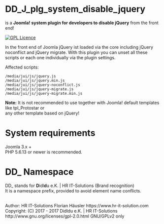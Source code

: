 # DD_J_plg_system_disable_jquery
is a **Joomla! system plugin for developers to disable jQuery** from the front end!

[![GPL Licence](https://badges.frapsoft.com/os/gpl/gpl.png?v=102)](https://opensource.org/licenses/GPL-2.0/)  

In the front end of Joomla jQuery ist loaded via the core including jQuery noconflict and jQuery migrate.
With this plugin you can unset all these scripts or each one individually via the plugin settings.

Affected scripts:
```
/media/jui/js/jquery.js
/media/jui/js/jquery.min.js
/media/jui/js/jquery-noconflict.js
/media/jui/js/jquery-migrate.js
/media/jui/js/jquery-migrate.min.js
```

**Note:** It is not recommended to use together with Joomla! default templates like tpl_Protostar or <br>
any other template based on jQuery!

# System requirements
Joomla 3.x +                                                                                <br>
PHP 5.6.13 or newer is recommended.

# DD_ Namespace
DD_ stands for  **D**idl**d**u e.K. | HR IT-Solutions (Brand recognition)                   <br>
It is a namespace prefix, provided to avoid element name conflicts.

<br>
Author: HR IT-Solutions Florian Häusler https://www.hr-it-solution.com                      <br>
Copyright: (C) 2017 - 2017 Didldu e.K. | HR IT-Solutions                                    <br>
http://www.gnu.org/licenses/gpl-2.0.html GNU/GPLv2 only
